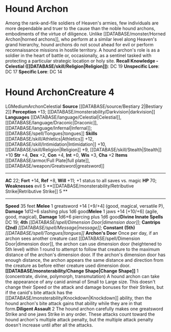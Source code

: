 ﻿---
ac: '22'
alignment: LG
charisma: '+2'
constitution: '+4'
creature_ability:
- Archon's Door
- Change Shape
- Diligent Assault
- Retributive Strike
creature_family: '[[DATABASE/monsterfamily/Archon|Archon]]'
dexterity: '+2'
fortitude: '+14'
hp: '70'
id: '551'
intelligence: '+0'
land_speed: '35'
language:
- '[[DATABASE/language/Celestial|Celestial]]'
- '[[DATABASE/language/Draconic|Draconic]]'
- '[[DATABASE/language/Infernal|Infernal]] ; [[DATABASE/spell/Tongues|tongues]]'
level: '4'
max_speed: '35'
name: Hound Archon
perception: '+13'
rarity: Common
reflex: '+8'
sense:
- '[[DATABASE/monsterability/Darkvision|darkvision]]'
size: Medium
skill:
- '[[DATABASE/skill/Athletics|Athletics]] +12'
- '[[DATABASE/skill/Intimidation|Intimidation]] +10'
- '[[DATABASE/skill/Religion|Religion]] +9'
- '[[DATABASE/skill/Stealth|Stealth]] +10'
source: '[[DATABASE/source/Bestiary 2|Bestiary 2]]'
speed:
- 35 feet
spell:
- '[[DATABASE/spell/Dimension Door|Dimension Door]]'
- '[[DATABASE/spell/Message|Message]]'
- '[[DATABASE/spell/Tongues|Tongues]]'
strength: '+4'
strength_req: '4'
strongest_save:
- Fortitude
trait:
- '[[DATABASE/trait/Archon|Archon]]'
- '[[DATABASE/trait/Celestial|Celestial]]'
type: Creature
vision: Darkvision
weakest_save:
- Reflex
weakness:
- evil 5
will: '+11'
wisdom: '+3'

---
# Hound Archon

Among the rank-and-file soldiers of Heaven's armies, few individuals are more dependable and truer to the cause than the noble hound archons, embodiments of the virtue of diligence. Unlike [[DATABASE/monster/Horned Archon|horned archons]], who perform at a similar level along Heaven's grand hierarchy, hound archons do not scout ahead for evil or perform reconnaissance missions in hostile territory. A hound archon's role is as a soldier in the heart of battle or, occasionally, as a sentinel tasked with protecting a particular strategic location or holy site.
**Recall Knowledge - Celestial ([[DATABASE/skill/Religion|Religion]])**: DC 19
**Unspecific Lore**: DC 17
**Specific Lore**: DC 14

# Hound Archon<span class="item-type">Creature 4</span>

<span class="trait-alignment item-trait">LG</span><span class="trait-size item-trait">Medium</span><span class="item-trait">Archon</span><span class="item-trait">Celestial</span>
**Source** [[DATABASE/source/Bestiary 2|Bestiary 2]] 
**Perception** +13; [[DATABASE/monsterability/Darkvision|darkvision]]
**Languages** [[DATABASE/language/Celestial|Celestial]], [[DATABASE/language/Draconic|Draconic]], [[DATABASE/language/Infernal|Infernal]]; [[DATABASE/spell/Tongues|tongues]]
**Skills** [[DATABASE/skill/Athletics|Athletics]] +12, [[DATABASE/skill/Intimidation|Intimidation]] +10, [[DATABASE/skill/Religion|Religion]] +9, [[DATABASE/skill/Stealth|Stealth]] +10
**Str** +4, **Dex** +2, **Con** +4, **Int** +0, **Wis** +3, **Cha** +2
**Items** [[DATABASE/armor/Full Plate|full plate]], [[DATABASE/weapon/Greatsword|greatsword]]

---
**AC** 22; **Fort** +14, **Ref** +8, **Will** +11; +1 status to all saves vs. magic
**HP** 70; **Weaknesses** evil 5
<span class="in-box-ability">**[[DATABASE/monsterability/Retributive Strike|Retributive Strike]] <span class="action-icon">5</span> ** </span>

---
**Speed** 35 feet
<span class="in-box-ability">**Melee** <span class="action-icon">1</span> greatsword +14 [+9/+4] (good, magical, versatile P), **Damage** 1d12+6 slashing plus 1d6 good</span><span class="in-box-ability">**Melee** <span class="action-icon">1</span> jaws +14 [+10/+6] (agile, good, magical), **Damage** 1d6+6 piercing plus 1d6 good</span>**Divine Innate Spells** DC 19; **4th** _[[DATABASE/spell/Dimension Door|dimension door]]_; **Cantrips** **(2nd)** _[[DATABASE/spell/Message|message]]_; **Constant** **(5th)** _[[DATABASE/spell/Tongues|tongues]]_
<span class="in-box-ability">**Archon's Door** Once per day, if an archon sees another creature cast [[DATABASE/spell/Dimension Door|dimension door]], the archon can use dimension door (heightened to 5th level) within 1 round to attempt to follow that creature to the maximum distance of the archon's dimension door. If the archon's dimension door has enough distance, the archon appears the same distance and direction from the creature as before either creature used dimension door.</span><span class="in-box-ability">**[[DATABASE/monsterability/Change Shape|Change Shape]]** <span class="action-icon">1</span> (concentrate, divine, polymorph, transmutation) A hound archon can take the appearance of any canid animal of Small to Large size. This doesn't change their Speed or the attack and damage bonuses for their Strikes, but if the canid's bite attack has the [[DATABASE/monsterability/Knockdown|Knockdown]] ability, then the hound archon's bite attack gains that ability while they are in that form.</span><span class="in-box-ability">**Diligent Assault** <span class="action-icon">2</span> The hound archon carefully makes one greatsword Strike and one jaws Strike in any order. These attacks count toward the hound archon's multiple attack penalty, but the multiple attack penalty doesn't increase until after all the attacks.</span>